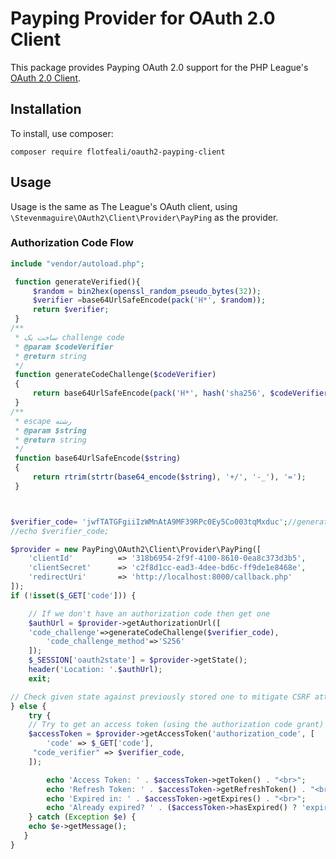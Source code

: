 # Payping Provider for OAuth 2.0 Client

This package provides Payping OAuth 2.0 support for the PHP League's [OAuth 2.0 Client](https://github.com/thephpleague/oauth2-client).

## Installation

To install, use composer:

```
composer require flotfeali/oauth2-payping-client
```
## Usage

Usage is the same as The League's OAuth client, using `\Stevenmaguire\OAuth2\Client\Provider\PayPing` as the provider.

### Authorization Code Flow

```php
include "vendor/autoload.php";

 function generateVerified(){
     $random = bin2hex(openssl_random_pseudo_bytes(32));
     $verifier =base64UrlSafeEncode(pack('H*', $random));
     return $verifier;
 }
/**
 * ساخت یک challenge code
 * @param $codeVerifier
 * @return string
 */
 function generateCodeChallenge($codeVerifier)
 {
     return base64UrlSafeEncode(pack('H*', hash('sha256', $codeVerifier)));
 }
/**
 * escape رشته
 * @param $string
 * @return string
 */
 function base64UrlSafeEncode($string)
 {
     return rtrim(strtr(base64_encode($string), '+/', '-_'), '=');
 }



$verifier_code= 'jwfTATGFgiiIzWMnAtA9MF39RPc0Ey5Co003tqMxduc';//generateVerified();
//echo $verifier_code;

$provider = new PayPing\OAuth2\Client\Provider\PayPing([
    'clientId'          => '318b6954-2f9f-4100-8610-0ea8c373d3b5',
    'clientSecret'      => 'c2f8d1cc-ead3-4dee-bd6c-ff9de1e8468e',
    'redirectUri'       => 'http://localhost:8000/callback.php'
]);
if (!isset($_GET['code'])) {

    // If we don't have an authorization code then get one
    $authUrl = $provider->getAuthorizationUrl([
    'code_challenge'=>generateCodeChallenge($verifier_code),
        'code_challenge_method'=>'S256'
    ]);
    $_SESSION['oauth2state'] = $provider->getState();
    header('Location: '.$authUrl);
    exit;

// Check given state against previously stored one to mitigate CSRF attack
} else {
    try {
    // Try to get an access token (using the authorization code grant)
    $accessToken = $provider->getAccessToken('authorization_code', [
        'code' => $_GET['code'],
     "code_verifier" => $verifier_code,
    ]);

        echo 'Access Token: ' . $accessToken->getToken() . "<br>";
        echo 'Refresh Token: ' . $accessToken->getRefreshToken() . "<br>";
        echo 'Expired in: ' . $accessToken->getExpires() . "<br>";
        echo 'Already expired? ' . ($accessToken->hasExpired() ? 'expired' : 'not expired') . "<br>";
    } catch (Exception $e) {
    echo $e->getMessage();
   }
}
```
